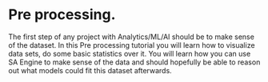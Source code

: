 # Pre processing.

The first step of any project with Analytics/ML/AI should be to make sense of the dataset. In this Pre processing tutorial you will learn how to visualize data sets, do some basic statistics over it. You will learn how you can use SA Engine to make sense of the data and should hopefully be able to reason out what models could fit this dataset afterwards.